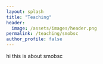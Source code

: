 ```yaml
---
layout: splash
title: "Teaching"
header:
  image: /assets/images/header.png
permalink: /teaching/smobsc
author_profile: false
---
```



hi this is about smobsc
